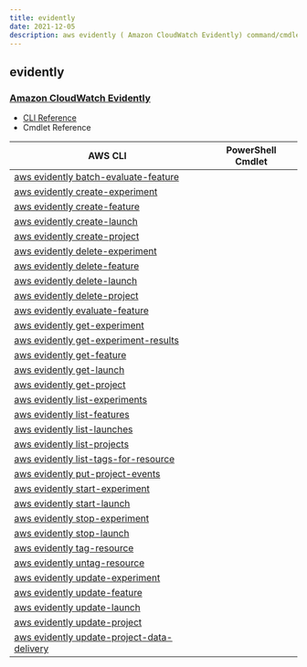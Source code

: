 ```yaml
---
title: evidently
date: 2021-12-05
description: aws evidently ( Amazon CloudWatch Evidently) command/cmdlet list.
---
```


## evidently

### [ Amazon CloudWatch Evidently](https://aws.amazon.com/cloudwatch/)

* [CLI Reference](https://docs.aws.amazon.com/cli/latest/reference/evidently/index.html)
* Cmdlet Reference

|AWS CLI|PowerShell Cmdlet|
|----|----|
|[aws evidently batch-evaluate-feature](https://docs.aws.amazon.com/cli/latest/reference/evidently/batch-evaluate-feature.html)||
|[aws evidently create-experiment](https://docs.aws.amazon.com/cli/latest/reference/evidently/create-experiment.html)||
|[aws evidently create-feature](https://docs.aws.amazon.com/cli/latest/reference/evidently/create-feature.html)||
|[aws evidently create-launch](https://docs.aws.amazon.com/cli/latest/reference/evidently/create-launch.html)||
|[aws evidently create-project](https://docs.aws.amazon.com/cli/latest/reference/evidently/create-project.html)||
|[aws evidently delete-experiment](https://docs.aws.amazon.com/cli/latest/reference/evidently/delete-experiment.html)||
|[aws evidently delete-feature](https://docs.aws.amazon.com/cli/latest/reference/evidently/delete-feature.html)||
|[aws evidently delete-launch](https://docs.aws.amazon.com/cli/latest/reference/evidently/delete-launch.html)||
|[aws evidently delete-project](https://docs.aws.amazon.com/cli/latest/reference/evidently/delete-project.html)||
|[aws evidently evaluate-feature](https://docs.aws.amazon.com/cli/latest/reference/evidently/evaluate-feature.html)||
|[aws evidently get-experiment](https://docs.aws.amazon.com/cli/latest/reference/evidently/get-experiment.html)||
|[aws evidently get-experiment-results](https://docs.aws.amazon.com/cli/latest/reference/evidently/get-experiment-results.html)||
|[aws evidently get-feature](https://docs.aws.amazon.com/cli/latest/reference/evidently/get-feature.html)||
|[aws evidently get-launch](https://docs.aws.amazon.com/cli/latest/reference/evidently/get-launch.html)||
|[aws evidently get-project](https://docs.aws.amazon.com/cli/latest/reference/evidently/get-project.html)||
|[aws evidently list-experiments](https://docs.aws.amazon.com/cli/latest/reference/evidently/list-experiments.html)||
|[aws evidently list-features](https://docs.aws.amazon.com/cli/latest/reference/evidently/list-features.html)||
|[aws evidently list-launches](https://docs.aws.amazon.com/cli/latest/reference/evidently/list-launches.html)||
|[aws evidently list-projects](https://docs.aws.amazon.com/cli/latest/reference/evidently/list-projects.html)||
|[aws evidently list-tags-for-resource](https://docs.aws.amazon.com/cli/latest/reference/evidently/list-tags-for-resource.html)||
|[aws evidently put-project-events](https://docs.aws.amazon.com/cli/latest/reference/evidently/put-project-events.html)||
|[aws evidently start-experiment](https://docs.aws.amazon.com/cli/latest/reference/evidently/start-experiment.html)||
|[aws evidently start-launch](https://docs.aws.amazon.com/cli/latest/reference/evidently/start-launch.html)||
|[aws evidently stop-experiment](https://docs.aws.amazon.com/cli/latest/reference/evidently/stop-experiment.html)||
|[aws evidently stop-launch](https://docs.aws.amazon.com/cli/latest/reference/evidently/stop-launch.html)||
|[aws evidently tag-resource](https://docs.aws.amazon.com/cli/latest/reference/evidently/tag-resource.html)||
|[aws evidently untag-resource](https://docs.aws.amazon.com/cli/latest/reference/evidently/untag-resource.html)||
|[aws evidently update-experiment](https://docs.aws.amazon.com/cli/latest/reference/evidently/update-experiment.html)||
|[aws evidently update-feature](https://docs.aws.amazon.com/cli/latest/reference/evidently/update-feature.html)||
|[aws evidently update-launch](https://docs.aws.amazon.com/cli/latest/reference/evidently/update-launch.html)||
|[aws evidently update-project](https://docs.aws.amazon.com/cli/latest/reference/evidently/update-project.html)||
|[aws evidently update-project-data-delivery](https://docs.aws.amazon.com/cli/latest/reference/evidently/update-project-data-delivery.html)||

